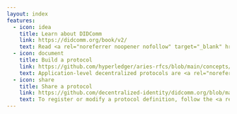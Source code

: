 ```yaml
---
layout: index
features:
  - icon: idea
    title: Learn about DIDComm
    link: https://didcomm.org/book/v2/
    text: Read <a rel="noreferrer noopener nofollow" target="_blank" href="https://didcomm.org/book/v2/">the guidebook</a> or <a rel="noreferrer noopener nofollow" target="_blank" href="https://identity.foundation/didcomm-messaging/spec/v2.0/">the spec</a>. Or, if you like video, watch an <a target="_blank" href="https://youtu.be/TBxWgNmsnvU">introductory webinar</a>. Learn how to control your security and privacy — over the web, email, push notifications, QR codes, BLE, NFC, message queues, sneaker net... <a rel="noreferrer noopener nofollow" target="_blank" href="https://github.com/decentralized-identity/didcomm-messaging#implementations">Find libraries</a> or <a rel="noreferrer noopener nofollow" target="_blank" href="https://github.com/decentralized-identity/didcomm-messaging/issues">connect with DIDComm's authors.</a>
  - icon: document
    title: Build a protocol
    link: https://github.com/hyperledger/aries-rfcs/blob/main/concepts/0003-protocols/README.md
    text: Application-level decentralized protocols are <a rel="noreferrer noopener nofollow" target="_blank"  href="https://github.com/hyperledger/aries-rfcs/blob/main/concepts/0003-protocols/README.md">built atop DIDComm</a>. These support activities like secure chat, verifiable credential exchange, buying and selling, scheduling, escrow, bidding, ticketing, and so forth.
  - icon: share
    title: Share a protocol
    link: https://github.com/decentralized-identity/didcomm.org/blob/main/docs/pr-guide.md
    text: To register or modify a protocol definition, follow the <a rel="noreferrer noopener nofollow" target="_blank" href="https://github.com/decentralized-identity/didcomm.org/blob/main/docs/pr-guide.md">instructions</a> and submit a PR against the /site/content/protocols folder of the <a rel="noreferrer noopener nofollow" target="_blank" href="https://github.com/decentralized-identity/didcomm.org">repo</a>.
---
```

